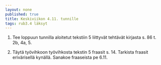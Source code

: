 ```yaml
---
layout: none
published: true
title: Keskiviikon 4.11. tunnille
tags: rub3.4 läksyt
---
```

1. Tee loppuun tunnilla aloitetut tekstiin 5 liittyvät tehtävät kirjasta s. 86 t. 2b, 4a, 5.

2. Täytä työvihkoon työvihkosta tekstin 5 fraasit s. 14. Tarkista fraasit erivärisellä kynällä. Sanakoe fraaseista pe 6.11.

